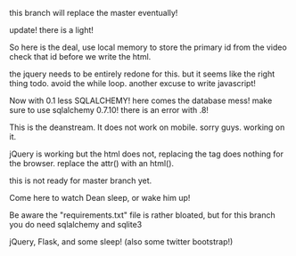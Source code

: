 this branch will replace the master eventually!

update! there is a light!

So here is the deal,
use local memory to store the primary id from the video
check that id before we write the html.

the jquery needs to be entirely redone for this.
but it seems like the right thing todo.
avoid the while loop.
another excuse to write javascript!

Now with 0.1 less SQLALCHEMY! here comes the database mess! make sure
to use sqlalchemy 0.7.10! there is an error with .8!

This is the deanstream. It does not work on mobile. sorry guys. working on it.

jQuery is working but the html does not, replacing the <source> tag does
nothing for the browser. replace the attr() with an html().

this is not ready for master branch yet.

Come here to watch Dean sleep, or wake him up!

Be aware the "requirements.txt" file is rather bloated, but for this
branch you do need sqlalchemy and sqlite3

jQuery, Flask, and some sleep! (also some twitter bootstrap!)


